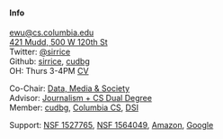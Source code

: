 #### Info

[ewu@cs.columbia.edu](mailto:ewu@cs.columbia.edu)   
[421 Mudd, 500 W 120th St](./files/images/map.png)    
Twitter: [@sirrice](https://twitter.com/sirrice)   
Github: [sirrice](http://github.com/sirrice), [cudbg](http://github.com/cudbg)   
OH: Thurs 3-4PM
[CV](./files/job/cv.pdf)


Co-Chair: <a href="http://datascienceinstitute.github.io">Data, Media & Society</a><br/>
Advisor:  <a href="http://www.cs.columbia.edu/education/ms/journalism/">Journalism + CS Dual Degree</a><br/>
Member: <a href="http://cudbg.github.io/">cudbg</a>, <a href="http://www.cs.columbia.edu/">Columbia CS</a>, <a href="http://datascience.columbia.edu/">DSI</a><br/>

Support: [NSF 1527765](http://perceptvis.github.io/), [NSF 1564049](https://nsfdeclarativevis.github.io/NSFDeclarativeVis/), [Amazon](http://www.cs.columbia.edu/2018/with-amazon-research-award-eugene-wu-will-add-interactivity-and-adversarial-generation-to-entity-matching/), [Google](http://www.cs.columbia.edu/2018/peter-allen-and-eugene-wu-selected-for-google-faculty-research-awards/)
